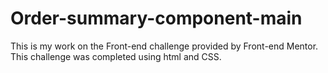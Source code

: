 # Order-summary-component-main
This is my work on the Front-end challenge provided by Front-end Mentor. This challenge was completed using html and CSS.
